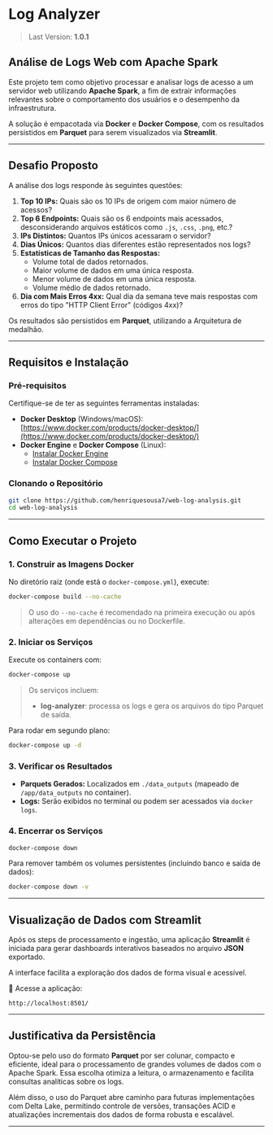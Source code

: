 # Log Analyzer
> Last Version: __1.0.1__

## Análise de Logs Web com Apache Spark

Este projeto tem como objetivo processar e analisar logs de acesso a um servidor web utilizando **Apache Spark**, a fim de extrair informações relevantes sobre o comportamento dos usuários e o desempenho da infraestrutura.  

A solução é empacotada via **Docker** e **Docker Compose**, com os resultados persistidos em **Parquet** para  serem visualizados via **Streamlit**.

---

## Desafio Proposto

A análise dos logs responde às seguintes questões:

1. **Top 10 IPs:** Quais são os 10 IPs de origem com maior número de acessos?
2. **Top 6 Endpoints:** Quais são os 6 endpoints mais acessados, desconsiderando arquivos estáticos como `.js`, `.css`, `.png`, etc.?
3. **IPs Distintos:** Quantos IPs únicos acessaram o servidor?
4. **Dias Únicos:** Quantos dias diferentes estão representados nos logs?
5. **Estatísticas de Tamanho das Respostas:**
   - Volume total de dados retornados.
   - Maior volume de dados em uma única resposta.
   - Menor volume de dados em uma única resposta.
   - Volume médio de dados retornado.
6. **Dia com Mais Erros 4xx:** Qual dia da semana teve mais respostas com erros do tipo "HTTP Client Error" (códigos 4xx)?

Os resultados são persistidos em **Parquet**, utilizando a Arquitetura de medalhão.

---

## Requisitos e Instalação

### Pré-requisitos

Certifique-se de ter as seguintes ferramentas instaladas:

- **Docker Desktop** (Windows/macOS): [https://www.docker.com/products/docker-desktop/](https://www.docker.com/products/docker-desktop/)
- **Docker Engine** e **Docker Compose** (Linux):  
  - [Instalar Docker Engine](https://docs.docker.com/engine/install/)  
  - [Instalar Docker Compose](https://docs.docker.com/compose/install/)

### Clonando o Repositório

```bash
git clone https://github.com/henriquesousa7/web-log-analysis.git
cd web-log-analysis
```

---

## Como Executar o Projeto

### 1. Construir as Imagens Docker

No diretório raiz (onde está o `docker-compose.yml`), execute:

```bash
docker-compose build --no-cache
```

> O uso do `--no-cache` é recomendado na primeira execução ou após alterações em dependências ou no Dockerfile.

### 2. Iniciar os Serviços

Execute os containers com:

```bash
docker-compose up
```

> Os serviços incluem:
> - **log-analyzer**: processa os logs e gera os arquivos do tipo Parquet de saída.

Para rodar em segundo plano:

```bash
docker-compose up -d
```

### 3. Verificar os Resultados

- **Parquets Gerados:** Localizados em `./data_outputs` (mapeado de `/app/data_outputs` no container).
- **Logs:** Serão exibidos no terminal ou podem ser acessados via `docker logs`.

### 4. Encerrar os Serviços

```bash
docker-compose down
```

Para remover também os volumes persistentes (incluindo banco e saída de dados):

```bash
docker-compose down -v
```

---

## Visualização de Dados com Streamlit

Após os steps de processamento e ingestão, uma aplicação **Streamlit** é iniciada para gerar dashboards interativos baseados no arquivo **JSON** exportado.  

A interface facilita a exploração dos dados de forma visual e acessível.

🔗 Acesse a aplicação:  
```
http://localhost:8501/
```

---

## Justificativa da Persistência

Optou-se pelo uso do formato **Parquet** por ser colunar, compacto e eficiente, ideal para o processamento de grandes volumes de dados com o Apache Spark. Essa escolha otimiza a leitura, o armazenamento e facilita consultas analíticas sobre os logs.

Além disso, o uso do Parquet abre caminho para futuras implementações com Delta Lake, permitindo controle de versões, transações ACID e atualizações incrementais dos dados de forma robusta e escalável.

---